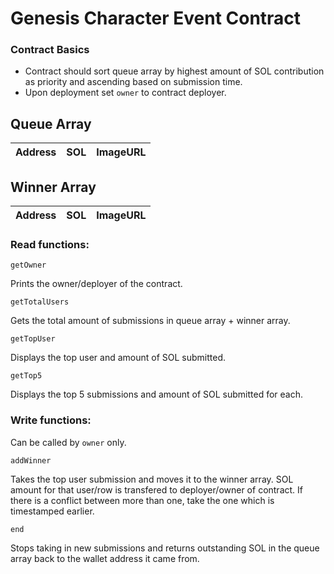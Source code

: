 # Genesis Character Event Contract

### Contract Basics

* Contract should sort queue array by highest amount of SOL contribution as priority and ascending based on submission time.
* Upon deployment set `owner` to contract deployer.

## Queue Array
|Address|SOL|ImageURL|
|-------|---|--------|

## Winner Array
|Address|SOL|ImageURL|
|-------|---|--------|

### Read functions:

```
getOwner
```
Prints the owner/deployer of the contract.

```
getTotalUsers
```	
Gets the total amount of submissions in queue array + winner array.

```
getTopUser
```	
Displays the top user and amount of SOL submitted.

```
getTop5
```
Displays the top 5 submissions and amount of SOL submitted for each.

### Write functions:

Can be called by `owner` only.

```
addWinner
```
Takes the top user submission and moves it to the winner array. SOL amount for that user/row is transfered to deployer/owner of contract. If there is a conflict between more than one, take the one which is timestamped earlier. 
```
end
```
Stops taking in new submissions and returns outstanding SOL in the queue array back to the wallet address it came from.
